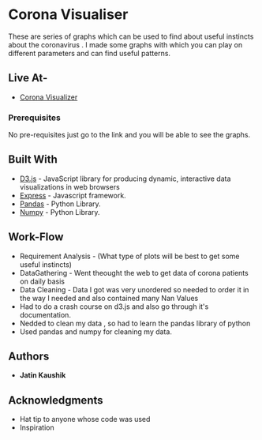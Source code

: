 # Corona Visualiser

These are series of graphs which can be used to find about useful instincts about the coronavirus . I made some graphs with which you can play on different parameters and can find useful patterns.

## Live At-

  * [Corona Visualizer](https://corona-visualiser.herokuapp.com/)

### Prerequisites

No pre-requisites just go to the link and you will be able to see the graphs.


## Built With

* [D3.js](https://d3js.org) - JavaScript library for producing dynamic, interactive data visualizations in web browsers
* [Express](https://expressjs.com/en/starter/installing.html) - Javascript framework.
* [Pandas](https://pandas.pydata.org/docs/) - Python Library.
* [Numpy](https://numpy.org/doc/) - Python Library.


## Work-Flow

* Requirement Analysis - (What type of plots will be best to get some useful instincts)
* DataGathering - Went theought the web to get data of corona patients on daily basis
* Data Cleaning - Data I got was very unordered so needed to order it in the way I needed and also contained many Nan Values
* Had to do a crash course on d3.js and also go through it's documentation.
* Nedded to clean my data , so had to learn the pandas library of python
* Used pandas and numpy for cleaning my data.

## Authors

* **Jatin Kaushik**


## Acknowledgments

* Hat tip to anyone whose code was used
* Inspiration

